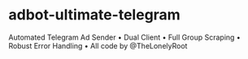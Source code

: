 # adbot-ultimate-telegram
Automated Telegram Ad Sender • Dual Client • Full Group Scraping • Robust Error Handling • All code by @TheLonelyRoot
